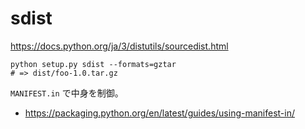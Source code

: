 # sdist

<https://docs.python.org/ja/3/distutils/sourcedist.html>

```
python setup.py sdist --formats=gztar
# => dist/foo-1.0.tar.gz
```

`MANIFEST.in` で中身を制御。

* <https://packaging.python.org/en/latest/guides/using-manifest-in/>
